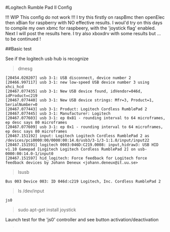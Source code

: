 #Logitech Rumble Pad II Config 

!!! WIP This config do not work !!! I try this firstly on raspBmc then openElec then xBian for raspberry with NO effective results.
I woul'd try on this days to compile my own xbmc for raspbeery, with the 'joystick flag' enabled. Next I will post the results here.
I try also xboxdrv with some results but ... to be continued !

##Basic test

See if the logitech usb hub is recognize

> dmesg

```
[20454.020207] usb 3-1: USB disconnect, device number 2
[20466.997117] usb 3-1: new low-speed USB device number 3 using xhci_hcd
[20467.077435] usb 3-1: New USB device found, idVendor=046d, idProduct=c219
[20467.077440] usb 3-1: New USB device strings: Mfr=3, Product=1, SerialNumber=0
[20467.077443] usb 3-1: Product: Logitech Cordless RumblePad 2
[20467.077445] usb 3-1: Manufacturer: Logitech
[20467.077603] usb 3-1: ep 0x81 - rounding interval to 64 microframes, ep desc says 80 microframes
[20467.077609] usb 3-1: ep 0x1 - rounding interval to 64 microframes, ep desc says 80 microframes
[20467.151192] input: Logitech Logitech Cordless RumblePad 2 as /devices/pci0000:00/0000:00:14.0/usb3/3-1/3-1:1.0/input/input22
[20467.151591] logitech 0003:046D:C219.0008: input,hidraw3: USB HID v1.10 Gamepad [Logitech Logitech Cordless RumblePad 2] on usb-0000:00:14.0-1/input0
[20467.151597] hid_logitech: Force feedback for Logitech force feedback devices by Johann Deneux <johann.deneux@it.uu.se>
```

> lsusb

```
Bus 003 Device 003: ID 046d:c219 Logitech, Inc. Cordless RumblePad 2
```

> ls /dev/input

```
js0
```

> sudo apt-get install joystick

Launch test for the 'js0' controller and see button activation/deactivation

> jstest /dev/input/js0

Or test events

> evtest /dev/input/by-id/usb-Logitech_Logitech_Cordless_RumblePad_2-event-joystick

WARNING :
if the gamepad is plugged in before boot, nothing will happens on jstest.
It will be recognize in it ONLY if the gamepad is plugged AFTER rapsbmc boot.

##Config special keymapping in RaspBMC

WIP

http://wiki.xbmc.org/index.php?title=Keymap.xml
http://forum.xbmc.org/showthread.php?pid=606353%23pid606353

Getting the joystick name

> cat /proc/bus/input/devices

```
Logitech Logitech Cordless RumblePad 2
```

See that the name contains a couple of 'Logitech' word. Reminds that if you want to write a personnal keymap file.

Go to the keymap directory

> cd /.xmbc/userdata

Make a new xml document
	
> sudo vim keymap.xml

Example of keymapping

http://pastebin.com/4z2SVJVm
https://github.com/jacbac/help-files/blob/master/rpi/keymap.xml
https://raw.github.com/xbmc/xbmc/Frodo/system/keymaps/keyboard.xml

